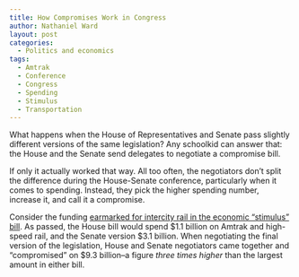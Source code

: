 ```yaml
---
title: How Compromises Work in Congress
author: Nathaniel Ward
layout: post
categories:
  - Politics and economics
tags:
  - Amtrak
  - Conference
  - Congress
  - Spending
  - Stimulus
  - Transportation
---
```

What happens when the House of Representatives and Senate pass slightly different versions of the same legislation? Any schoolkid can answer that: the House and the Senate send delegates to negotiate a compromise bill.

If only it actually worked that way. All too often, the negotiators don’t split the difference during the House-Senate conference, particularly when it comes to spending. Instead, they pick the higher spending number, increase it, and call it a compromise.

Consider the funding [earmarked for intercity rail in the economic “stimulus” bill][1]. As passed, the House bill would spend $1.1 billion on Amtrak and high-speed rail, and the Senate version $3.1 billion. When negotiating the final version of the legislation, House and Senate negotiators came together and “compromised” on $9.3 billion–a figure *three times higher* than the largest amount in either bill.

 [1]: http://beyonddc.com/log/?p=618
